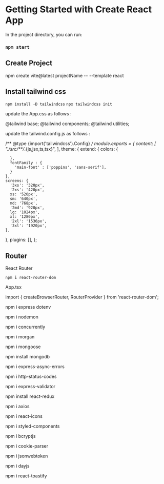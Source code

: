 # Getting Started with Create React App
In the project directory, you can run:

### `npm start`

## Create Project 


npm create vite@latest projectName -- --template react

## Install tailwind css

`npm install -D tailwindcss`
`npx tailwindcss init`

update the App.css as follows :

@tailwind base;
@tailwind components;
@tailwind utilities;

update the tailwind.config.js as follows : 

/** @type {import('tailwindcss').Config} */
module.exports = {
  content: [
    "./src/**/*.{js,jsx,ts,tsx}",
  ],
  theme: {
    extend: {
      colors: {
        
      },
      fontFamily : {
        'main-font' : ['poppins', 'sans-serif'],
      }
    },
    screens: {
      '3xs': '320px',
      '2xs': '420px',
      xs: '520px',
      sm: '640px',
      md: '768px',
      '2md': '920px',
      lg: '1024px',
      xl: '1280px',
      '2xl': '1536px',
      '3xl': '1920px',
    },
  },
  plugins: [],
};

## Router
React Router

`npm i react-router-dom`

App.tsx

import { createBrowserRouter, RouterProvider } from 'react-router-dom';

npm i express dotenv

npm i nodemon

npm i concurrently

npm i morgan

<!-- npm i nanoid -->

npm i mongoose

npm install mongodb

npm i express-async-errors

npm i http-status-codes

npm i express-validator

npm install react-redux

npm i axios

npm i react-icons

npm i styled-components

npm i bcryptjs

npm i cookie-parser

npm i jsonwebtoken

npm i dayjs

npm i react-toastify